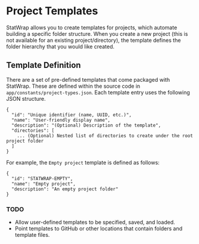 # Project Templates

StatWrap allows you to create templates for projects, which automate building a specific folder structure. When you create a new project (this is not available for an existing project/directory), the template defines the folder hierarchy that you would like created.

## Template Definition

There are a set of pre-defined templates that come packaged with StatWrap. These are defined within the source code in `app/constants/project-types.json`. Each template entry uses the following JSON structure.

```
{
  "id": "Unique identifier (name, UUID, etc.)",
  "name": "User-friendly display name",
  "description": "(Optional) Description of the template",
  "directories": [
    ... (Optional) Nested list of directories to create under the root project folder
  ]
}
```

For example, the `Empty project` template is defined as follows:

```
{
  "id": "STATWRAP-EMPTY",
  "name": "Empty project",
  "description": "An empty project folder"
}
```

### TODO

- Allow user-defined templates to be specified, saved, and loaded.
- Point templates to GitHub or other locations that contain folders and template files.

